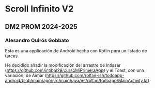 # Scroll Infinito V2
## DM2 PROM 2024-2025
### Alesandro Quirós Gobbato

Esta es una applicación de Android hecha con Kotlin para un listado de tareas.

He decidido añadir la modificación del arrastre de Intissar (https://github.com/intibal29/cursoMiPrimeraApp) y el Toast, con una variación, de Aimar (https://github.com/rolfan-ish/todoapp-android/blob/main/app/src/main/java/es/rolfan/todoapp/MainActivity.kt).
